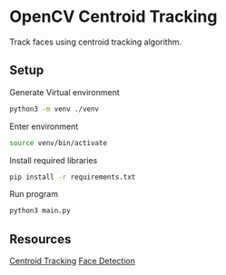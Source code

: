 # OpenCV Centroid Tracking
Track faces using centroid tracking algorithm.


## Setup
Generate Virtual environment
```bash
python3 -m venv ./venv
```
Enter environment
```bash
source venv/bin/activate
```
Install required libraries
```bash
pip install -r requirements.txt
```
Run program 
```bash
python3 main.py
```
## Resources
[Centroid Tracking](https://www.pyimagesearch.com/2018/07/23/simple-object-tracking-with-opencv/)
[Face Detection](https://www.pyimagesearch.com/2018/02/26/face-detection-with-opencv-and-deep-learning/)
